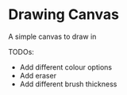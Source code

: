 # Drawing Canvas
A simple canvas to draw in

TODOs:
* Add different colour options
* Add eraser
* Add different brush thickness
